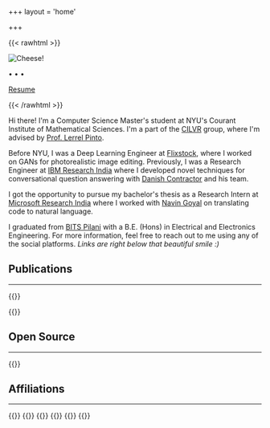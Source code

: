 +++
layout = 'home'

+++

{{< rawhtml >}}
<div class="profile-div">
<img class="profile-image" src="https://i.imgur.com/rbNi4kX.png" alt="Cheese!">
<p class="profile-links">
  <a href="https://github.com/nikhilweee"><i class="fa-brands fa-github fa-xl"></i></a> • 
  <a href="https://twitter.com/nikhilweee"><i class="fa-brands fa-twitter fa-xl"></i></a> • 
  <a href="https://linkedin.com/in/nikhilweee"><i class="fa-brands fa-linkedin fa-xl"></i></a> • 
  <a href="mailto:nikhilweee@gmail.com"><i class="fa-solid fa-at fa-xl"></i></a>
</p>
<p class="profile-links">
  <a href="/resume/">Resume</a>
</p>
</div>
{{< /rawhtml >}}

Hi there! I'm a Computer Science Master's student at NYU's Courant Institute of Mathematical Sciences. I'm a part of the [CILVR](https://wp.nyu.edu/cilvr/) group, where I'm advised by [Prof. Lerrel Pinto](https://www.lerrelpinto.com/).

Before NYU, I was a Deep Learning Engineer at [Flixstock](https://www.flixstock.com/), where I worked on GANs for photorealistic image editing.
Previously, I was a Research Engineer at [IBM Research India](https://research.ibm.com/labs/india/) where I developed novel techniques for conversational question answering with [Danish Contractor](https://sites.google.com/site/danishcontractor1/home) and his team.

I got the opportunity to pursue my bachelor's thesis as a Research Intern at [Microsoft Research India](https://www.microsoft.com/en-us/research/lab/microsoft-research-india/) where I worked with [Navin Goyal](https://www.microsoft.com/en-us/research/people/navingo/) on translating code to natural language.

I graduated from [BITS Pilani](https://www.bits-pilani.ac.in/) with a B.E. (Hons) in Electrical and Electronics Engineering. For more information, feel free to reach out to me using any of the social platforms. _Links are right below that beautiful smile :)_


## Publications
---
{{<cventry title="Neural Conversational QA: Learning to Reason vs Exploiting Patterns"
           subtitle="**Nikhil Verma**, Abhishek Sharma, Dhiraj Madan, Danish Contractor, Harshit Kumar, Sachindra Joshi"
           desc="Paper published at EMNLP 2020"
           right="[[Abstract]](https://aclanthology.org/2020.emnlp-main.589/)">}}

{{<cventry title="Generating Dialog System Workspaces"
           subtitle="Danish Contractor, **Nikhil Verma**, Harshit Kumar and Sachindra Joshi"
           desc="Patent filed with the US Patent and Trademark Office"
           right="[[US 16/892805]](https://patents.google.com/patent/US20210383077A1/en)">}}

## Open Source
---
{{<cventry title="SHIS: Simple HTTP Image Server"
           desc="A drop-in replacement for `python -m http.server`, albeit for images."
           right="[[GitHub]](https://github.com/nikhilweee/shis)">}}

## Affiliations
---
{{<centerwrap>}}
{{<affiliation img="https://i.imgur.com/mcSg2hB.png" href="https://www.bits-pilani.ac.in/" 
               name="BITS Pilani" desc="2014-2018">}}
{{<affiliation img="https://i.imgur.com/lkzx6nW.jpg" href="https://www.microsoft.com/en-us/research/" 
               name="Microsoft Research" desc="Spring 2018">}}
{{<affiliation img="https://i.imgur.com/RmexH3t.png" href="https://research.ibm.com/" 
               name="IBM Research" desc="2018-2020">}}
{{<affiliation img="https://i.imgur.com/ufM9VhW.png" href="https://www.nyu.edu/" 
               name="New York University" desc="2021-Present">}}
{{</centerwrap>}}